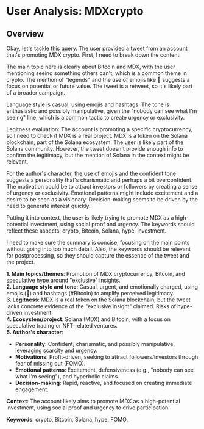 # User Analysis: MDXcrypto

## Overview

<think>
Okay, let's tackle this query. The user provided a tweet from an account that's promoting MDX crypto. First, I need to break down the content.

The main topic here is clearly about Bitcoin and MDX, with the user mentioning seeing something others can't, which is a common theme in crypto. The mention of "legends" and the use of emojis like 🔮 suggests a focus on potential or future value. The tweet is a retweet, so it's likely part of a broader campaign.

Language style is casual, using emojis and hashtags. The tone is enthusiastic and possibly manipulative, given the "nobody can see what I'm seeing" line, which is a common tactic to create urgency or exclusivity.

Legitness evaluation: The account is promoting a specific cryptocurrency, so I need to check if MDX is a real project. MDX is a token on the Solana blockchain, part of the Solana ecosystem. The user is likely part of the Solana community. However, the tweet doesn't provide enough info to confirm the legitimacy, but the mention of Solana in the context might be relevant.

For the author's character, the use of emojis and the confident tone suggests a personality that's charismatic and perhaps a bit overconfident. The motivation could be to attract investors or followers by creating a sense of urgency or exclusivity. Emotional patterns might include excitement and a desire to be seen as a visionary. Decision-making seems to be driven by the need to generate interest quickly.

Putting it into context, the user is likely trying to promote MDX as a high-potential investment, using social proof and urgency. The keywords should reflect these aspects: crypto, Bitcoin, Solana, hype, investment.

I need to make sure the summary is concise, focusing on the main points without going into too much detail. Also, the keywords should be relevant for postprocessing, so they should capture the essence of the tweet and the project.
</think>

**1. Main topics/themes**: Promotion of MDX cryptocurrency, Bitcoin, and speculative hype around "exclusive" insights.  
**2. Language style and tone**: Casual, urgent, and emotionally charged, using emojis (🔮) and hashtags (#Bitcoin) to amplify perceived legitimacy.  
**3. Legitness**: MDX is a real token on the Solana blockchain, but the tweet lacks concrete evidence of the "exclusive insight" claimed. Risks of hype-driven investment.  
**4. Ecosystem/project**: Solana (MDX) and Bitcoin, with a focus on speculative trading or NFT-related ventures.  
**5. Author's character**:  
   - **Personality**: Confident, charismatic, and possibly manipulative, leveraging scarcity and urgency.  
   - **Motivations**: Profit-driven, seeking to attract followers/investors through fear of missing out (FOMO).  
   - **Emotional patterns**: Excitement, defensiveness (e.g., "nobody can see what I'm seeing"), and hyperbolic claims.  
   - **Decision-making**: Rapid, reactive, and focused on creating immediate engagement.  

**Context**: The account likely aims to promote MDX as a high-potential investment, using social proof and urgency to drive participation.  

**Keywords**: crypto, Bitcoin, Solana, hype, FOMO.